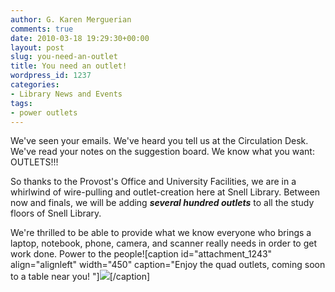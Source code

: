 ```yaml
---
author: G. Karen Merguerian
comments: true
date: 2010-03-18 19:29:30+00:00
layout: post
slug: you-need-an-outlet
title: You need an outlet!
wordpress_id: 1237
categories:
- Library News and Events
tags:
- power outlets
---
```


We've seen your emails. We've heard you tell us at the Circulation Desk. We've read your notes on the suggestion board. We know what you want: OUTLETS!!!

So thanks to the Provost's Office and University Facilities, we are in a whirlwind of wire-pulling and outlet-creation here at Snell Library. Between now and finals, we will be adding _**several hundred outlets**_ to all the study floors of Snell Library.

We're thrilled to be able to provide what we know everyone who brings a laptop, notebook, phone, camera, and scanner really needs in order to get work done. Power to the people![caption id="attachment_1243" align="alignleft" width="450" caption="Enjoy the quad outlets, coming soon to a table near you! "][![](http://www.lib.neu.edu/snippets/wp-content/uploads/2010/03/newoutlet.jpg)](http://www.lib.neu.edu/snippets/wp-content/uploads/2010/03/newoutlet.jpg)[/caption] 
